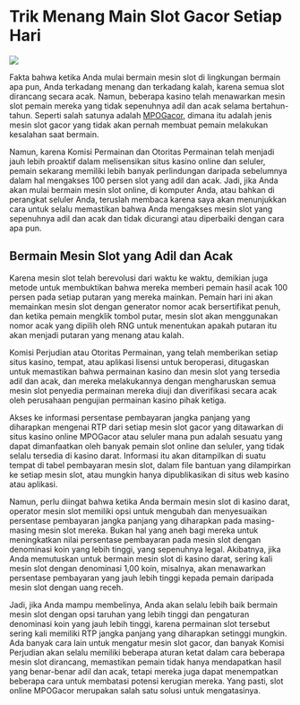 # Trik Menang Main Slot Gacor Setiap Hari
<p><img src="https://www.oddsshark.com/sites/default/files/sb_101/2021/09/14/online_slots_screen.jpeg"></img></p>
<p>Fakta bahwa ketika Anda mulai bermain mesin slot di lingkungan bermain apa pun, Anda terkadang menang dan terkadang kalah, karena semua slot dirancang secara acak. Namun, beberapa kasino telah menawarkan mesin slot pemain mereka yang tidak sepenuhnya adil dan acak selama bertahun-tahun. Seperti salah satunya adalah <a href="https://newmonasticism.org/">MPOGacor</a>, dimana itu adalah jenis mesin slot gacor yang tidak akan pernah membuat pemain melakukan kesalahan saat bermain.</p>
<p>Namun, karena Komisi Permainan dan Otoritas Permainan telah menjadi jauh lebih proaktif dalam melisensikan situs kasino online dan seluler, pemain sekarang memiliki lebih banyak perlindungan daripada sebelumnya dalam hal mengakses 100 persen slot yang adil dan acak. Jadi, jika Anda akan mulai bermain mesin slot online, di komputer Anda, atau bahkan di perangkat seluler Anda, teruslah membaca karena saya akan menunjukkan cara untuk selalu memastikan bahwa Anda mengakses mesin slot yang sepenuhnya adil dan acak dan tidak dicurangi atau diperbaiki dengan cara apa pun.</p>
<h2>Bermain Mesin Slot yang Adil dan Acak</h2>
<p>Karena mesin slot telah berevolusi dari waktu ke waktu, demikian juga metode untuk membuktikan bahwa mereka memberi pemain hasil acak 100 persen pada setiap putaran yang mereka mainkan. Pemain hari ini akan memainkan mesin slot dengan generator nomor acak bersertifikat penuh, dan ketika pemain mengklik tombol putar, mesin slot akan menggunakan nomor acak yang dipilih oleh RNG untuk menentukan apakah putaran itu akan menjadi putaran yang menang atau kalah.</p> 
<p>Komisi Perjudian atau Otoritas Permainan, yang telah memberikan setiap situs kasino, tempat, atau aplikasi lisensi untuk beroperasi, ditugaskan untuk memastikan bahwa permainan kasino dan mesin slot yang tersedia adil dan acak, dan mereka melakukannya dengan mengharuskan semua mesin slot penyedia permainan mereka diuji dan diverifikasi secara acak oleh perusahaan pengujian permainan kasino pihak ketiga.</p>
<p>Akses ke informasi persentase pembayaran jangka panjang yang diharapkan mengenai RTP dari setiap mesin slot gacor yang ditawarkan di situs kasino online MPOGacor atau seluler mana pun adalah sesuatu yang dapat dimanfaatkan oleh banyak pemain slot online dan seluler, yang tidak selalu tersedia di kasino darat. Informasi itu akan ditampilkan di suatu tempat di tabel pembayaran mesin slot, dalam file bantuan yang dilampirkan ke setiap mesin slot, atau mungkin hanya dipublikasikan di situs web kasino atau aplikasi.</p>
<p>Namun, perlu diingat bahwa ketika Anda bermain mesin slot di kasino darat, operator mesin slot memiliki opsi untuk mengubah dan menyesuaikan persentase pembayaran jangka panjang yang diharapkan pada masing-masing mesin slot mereka. Bukan hal yang aneh bagi mereka untuk meningkatkan nilai persentase pembayaran pada mesin slot dengan denominasi koin yang lebih tinggi, yang sepenuhnya legal. Akibatnya, jika Anda memutuskan untuk bermain mesin slot di kasino darat, sering kali mesin slot dengan denominasi 1,00 koin, misalnya, akan menawarkan persentase pembayaran yang jauh lebih tinggi kepada pemain daripada mesin slot dengan uang receh.</p>
<p>Jadi, jika Anda mampu membelinya, Anda akan selalu lebih baik bermain mesin slot dengan opsi taruhan yang lebih tinggi dan pengaturan denominasi koin yang jauh lebih tinggi, karena permainan slot tersebut sering kali memiliki RTP jangka panjang yang diharapkan setinggi mungkin. Ada banyak cara lain untuk mengatur mesin slot gacor, dan banyak Komisi Perjudian akan selalu memiliki beberapa aturan ketat dalam cara beberapa mesin slot dirancang, memastikan pemain tidak hanya mendapatkan hasil yang benar-benar adil dan acak, tetapi mereka juga dapat menempatkan beberapa cara untuk membatasi potensi kerugian mereka. Yang pasti, slot online MPOGacor merupakan salah satu solusi untuk mengatasinya.</p>
